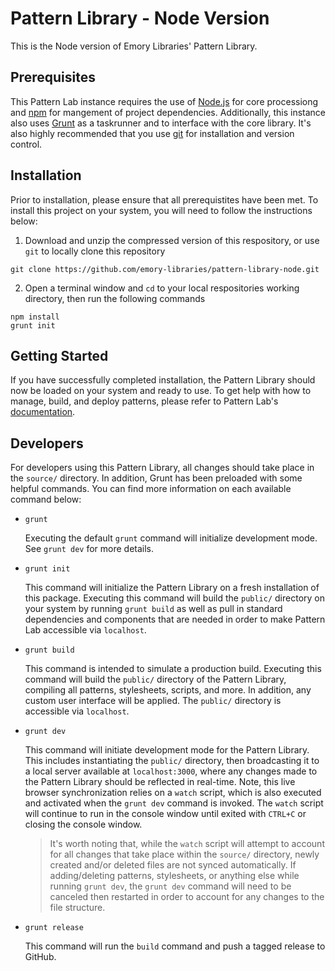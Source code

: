 # Pattern Library - Node Version

This is the Node version of Emory Libraries' Pattern Library.

## Prerequisites

This Pattern Lab instance requires the use of [Node.js][Node.js] for core processiong and [npm][npm] for mangement of project dependencies. Additionally, this instance also uses [Grunt][Grunt] as a taskrunner and to interface with the core library. It's also highly recommended that you use [git][git] for installation and version control.

## Installation

Prior to installation, please ensure that all prerequistites have been met. To install this project on your system, you will need to follow the instructions below:

  1. Download and unzip the compressed version of this respository, or use `git` to locally clone this repository
    
  ```
  git clone https://github.com/emory-libraries/pattern-library-node.git
  ```
  
  2. Open a terminal window and `cd` to your local respositories working directory, then run the following commands
  
  ```
  npm install
  grunt init
  ```
  
## Getting Started

If you have successfully completed installation, the Pattern Library should now be loaded on your system and ready to use. To get help with how to manage, build, and deploy patterns, please refer to Pattern Lab's [documentation][Pattern Lab]. 

## Developers

For developers using this Pattern Library, all changes should take place in the `source/` directory. In addition, Grunt has been preloaded with some helpful commands. You can find more information on each available command below:

- `grunt`

  Executing the default `grunt` command will initialize development mode. See `grunt dev` for more details.
  
- `grunt init`

  This command will initialize the Pattern Library on a fresh installation of this package. Executing this command will build the `public/` directory on your system by running `grunt build` as well as pull in standard dependencies and components that are needed in order to make Pattern Lab accessible via `localhost`.
  
- `grunt build`

  This command is intended to simulate a production build. Executing this command will build the `public/` directory of the Pattern Library, compiling all patterns, stylesheets, scripts, and more. In addition, any custom user interface will be applied. The `public/` directory is accessible via `localhost`.

- `grunt dev`

  This command will initiate development mode for the Pattern Library. This includes instantiating the `public/` directory, then broadcasting it to a local server available at `localhost:3000`, where any changes made to the Pattern Library should be reflected in real-time. Note, this live browser synchronization relies on a `watch` script, which is also executed and activated when the `grunt dev` command is invoked. The `watch` script will continue to run in the console window until exited with `CTRL+C` or closing the console window.
  
  > It's worth noting that, while the `watch` script will attempt to account for all changes that take place within the `source/` directory, newly created and/or deleted files are not synced automatically. If adding/deleting patterns, stylesheets, or anything else while running `grunt dev`, the `grunt dev` command will need to be canceled then restarted in order to account for any changes to the file structure.

- `grunt release`

  This command will run the `build` command and push a tagged release to GitHub.

[Node.js]: nodejs.org
[npm]: npmjs.com
[Grunt]: gruntjs.com
[git]: git-scm.com
[Pattern Lab]: patternlab.io/docs
